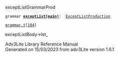 <span class="title">exceptList</span><span class="type">GrammarProd</span>

`grammar `**[`exceptList(main)`](../object/exceptList(main).html)**` :   `[`ExceptListProduction`](../object/ExceptListProduction.html)

[`grammar.t`](../file/grammar.t.html)`[`[`184`](../source/grammar.t.html#184)`]`

<div class="gramrule">

exceptListBody-\>lst\_

</div>

<div class="ftr">

Adv3Lite Library Reference Manual  
Generated on 15/03/2023 from adv3Lite version 1.6.1

</div>
